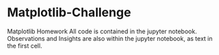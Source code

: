 # Matplotlib-Challenge
Matplotlib Homework
All code is contained in the jupyter notebook.
Observations and Insights are also within the jupyter notebook, as text in the first cell.
